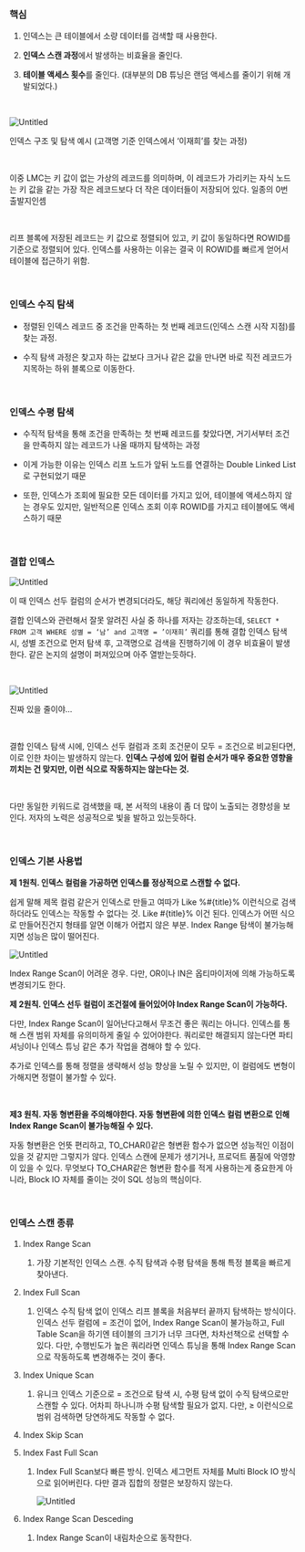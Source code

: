 ### 핵심

1. 인덱스는 큰 테이블에서 소량 데이터를 검색할 때 사용한다.

1. **인덱스 스캔 과정**에서 발생하는 비효율을 줄인다.

1. **테이블 액세스 횟수**를 줄인다. (대부분의 DB 튜닝은 랜덤 액세스를 줄이기 위해 개발되었다.)

<br/>

![Untitled](./assets/6b93314c_Untitled.png)

인덱스 구조 및 탐색 예시 (고객명 기준 인덱스에서 ‘이재희’를 찾는 과정)

<br/>

이중 LMC는 키 값이 없는 가상의 레코드를 의미하며, 이 레코드가 가리키는 자식 노드는 키 값을 같는 가장 작은 레코드보다 더 작은 데이터들이 저장되어 있다. 일종의 0번 출발지인셈

<br/>

리프 블록에 저장된 레코드는 키 값으로 정렬되어 있고, 키 값이 동일하다면 ROWID를 기준으로 정렬되어 있다. 인덱스를 사용하는 이유는 결국 이 ROWID를 빠르게 얻어서 테이블에 접근하기 위함.

<br/>

### 인덱스 수직 탐색

- 정렬된 인덱스 레코드 중 조건을 만족하는 첫 번째 레코드(인덱스 스캔 시작 지점)를 찾는 과정. 

- 수직 탐색 과정은 찾고자 하는 값보다 크거나 같은 값을 만나면 바로 직전 레코드가 지목하는 하위 블록으로 이동한다.

<br/>

### 인덱스 수평 탐색

- 수직적 탐색을 통해 조건을 만족하는 첫 번째 레코드를 찾았다면, 거기서부터 조건을 만족하지 않는 레코드가 나올 때까지 탐색하는 과정

- 이게 가능한 이유는 인덱스 리프 노드가 앞뒤 노드를 연결하는 Double Linked List로 구현되었기 때문

- 또한, 인덱스가 조회에 필요한 모든 데이터를 가지고 있어, 테이블에 액세스하지 않는 경우도 있지만, 일반적으론 인덱스 조회 이후 ROWID를 가지고 테이블에도 액세스하기 때문 

<br/>

### 결합 인덱스

![Untitled](./assets/d41349f5_Untitled.png)

이 때 인덱스 선두 컬럼의 순서가 변경되더라도, 해당 쿼리에선 동일하게 작동한다. 

결합 인덱스와 관련해서 잘못 알려진 사실 중 하나를 저자는 강조하는데, `SELECT * FROM 고객 WHERE 성별 = ‘남’ and 고객명 = ’이재희’` 쿼리를 통해 결합 인덱스 탐색 시, 성별 조건으로 먼저 탐색 후, 고객명으로 검색을 진행하기에 이 경우 비효율이 발생한다. 같은 논지의 설명이 퍼져있으며 아주 열받는듯하다.

<br/>

![Untitled](./assets/1e8f6cc7_Untitled.png)

진짜 있을 줄이야…

<br/>

결합 인덱스 탐색 시에, 인덱스 선두 컬럼과 조회 조건문이 모두 = 조건으로 비교된다면, 이로 인한 차이는 발생하지 않는다.  **인덱스 구성에 있어 컬럼 순서가 매우 중요한 영향을 끼치는 건 맞지만, 이런 식으로 작동하지는 않는다는 것.**

<br/>

다만 동일한 키워드로 검색했을 때, 본 서적의 내용이 좀 더 많이 노출되는 경향성을 보인다. 저자의 노력은 성공적으로 빛을 발하고 있는듯하다.

<br/>

### 인덱스 기본 사용법

**제 1원칙. 인덱스 컬럼을 가공하면 인덱스를 정상적으로 스캔할 수 없다.**

쉽게 말해 제목 컬럼 같은거 인덱스로 만들고 여따가 Like %#{title}% 이런식으로 검색하더라도 인덱스는 작동할 수 없다는 것. Like #{title}% 이건 된다. 인덱스가 어떤 식으로 만들어진건지 형태를 알면 이해가 어렵지 않은 부분. Index Range 탐색이 불가능해지면 성능은 많이 떨어진다.

![Untitled](./assets/b6f3f9c4_Untitled.png)

Index Range Scan이 어려운 경우. 다만, OR이나 IN은 옵티마이저에 의해 가능하도록 변경되기도 한다.

**제 2원칙. 인덱스 선두 컬럼이 조건절에 들어있어야 Index Range Scan이 가능하다.**

다만, Index Range Scan이 일어난다고해서 무조건 좋은 쿼리는 아니다. 인덱스를 통해 스캔 범위 자체를 유의미하게 줄일 수 있어야한다. 쿼리로만 해결되지 않는다면 파티셔닝이나 인덱스 튜닝 같은 추가 작업을 겸해야 할 수 있다.

추가로 인덱스를 통해 정렬을 생략해서 성능 향상을 노릴 수 있지만, 이 컬럼에도 변형이 가해지면 정렬이 불가할 수 있다.

<br/>

**제3 원칙. 자동 형변환을 주의해야한다. 자동 형변환에 의한 인덱스 컬럼 변환으로 인해 Index Range Scan이 불가능해질 수 있다.**

자동 형변환은 언뜻 편리하고, TO_CHAR()같은 형변환 함수가 없으면 성능적인 이점이 있을 것 같지만 그렇지가 않다. 인덱스 스캔에 문제가 생기거나, 프로덕트 품질에 악영향이 있을 수 있다. 무엇보다 TO_CHAR같은 형변환 함수를 적게 사용하는게 중요한게 아니라, Block IO 자체를 줄이는 것이 SQL 성능의 핵심이다.

<br/>

### 인덱스 스캔 종류

1. Index Range Scan

	1. 가장 기본적인 인덱스 스캔. 수직 탐색과 수평 탐색을 통해 특정 블록을 빠르게 찾아낸다.

1. Index Full Scan

	1. 인덱스 수직 탐색 없이 인덱스 리프 블록을 처음부터 끝까지 탐색하는 방식이다. 인덱스 선두 컬럼에 = 조건이 없어, Index Range Scan이 불가능하고, Full Table Scan을 하기엔 테이블의 크기가 너무 크다면, 차차선책으로 선택할 수 있다. 다만, 수행빈도가 높은 쿼리라면 인덱스 튜닝을 통해 Index Range Scan으로 작동하도록 변경해주는 것이 좋다.

1. Index Unique Scan

	1. 유니크 인덱스 기준으로 = 조건으로 탐색 시, 수평 탐색 없이 수직 탐색으로만 스캔할 수 있다. 어차피 하나니까 수평 탐색할 필요가 없지. 다만, ≥ 이런식으로 범위 검색하면 당연하게도 작동할 수 없다.

1. Index Skip Scan

	[//]: # (child_page is not supported)

1. Index Fast Full Scan

	1. Index Full Scan보다 빠른 방식. 인덱스 세그먼트 자체를 Multi Block IO 방식으로 읽어버린다. 다만 결과 집합의 정렬은 보장하지 않는다.

		![Untitled](./assets/23694aa5_Untitled.png)

1. Index Range Scan Desceding

	1. Index Range Scan이 내림차순으로 동작한다.

	<br/>

